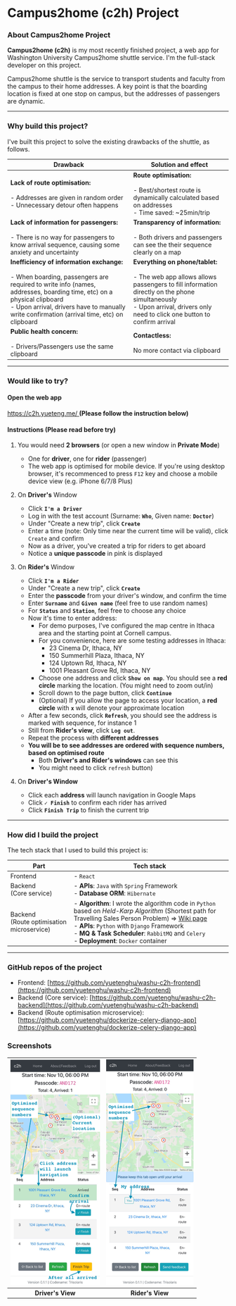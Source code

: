 # Campus2home (c2h) Project

### About Campus2home Project

**Campus2home (c2h)** is my most recently finished project, a web app for Washington University Campus2home shuttle service. I'm the full-stack developer on this project.

Campus2home shuttle is the service to transport students and faculty from the campus to their home addresses. A key point is that the boarding location is fixed at one stop on campus, but the addresses of passengers are dynamic.

<hr/>

### Why build this project?

I've built this project to solve the existing drawbacks of the shuttle, as follows.

| Drawback                                                     | Solution and effect                                          |
| ------------------------------------------------------------ | ------------------------------------------------------------ |
| **Lack of route optimisation:**<br /><br />- Addresses are given in random order<br />- Unnecessary detour often happens | **Route optimisation:**<br /><br />- Best/shortest route is dynamically calculated based on addresses<br />- Time saved: ~25min/trip |
| **Lack of information for passengers:**<br /><br />- There is no way for passengers to know arrival sequence, causing some anxiety and uncertainty | **Transparency of information:**<br /><br />- Both drivers and passengers can see the their sequence clearly on a map |
| **Inefficiency of information exchange:**<br /><br />- When boarding, passengers are required to write info (names, addresses, boarding time, etc) on a physical clipboard<br />- Upon arrival, drivers have to manually write confirmation (arrival time, etc) on clipboard | **Everything on phone/tablet:**<br /><br />- The web app allows allows passengers to fill information directly on the phone simultaneously<br />- Upon arrival, drivers only need to click one button to confirm arrival |
| **Public health concern:**<br /><br />- Drivers/Passengers use the same clipboard | **Contactless:**<br /><br />No more contact via clipboard    |

<hr/>

### Would like to try?

#### Open the web app

<a href="https://c2h.yueteng.me/" target="_blank">https://c2h.yueteng.me/ </a>**(Please follow the instruction below)**

#### Instructions (Please read before try)

1.   You would need **2 browsers** (or open a new window in **Private Mode**)
     -   One for **driver**, one for **rider** (passenger)
     -   The web app is optimised for mobile device. If you're using desktop browser, it's recommenced to press `F12` key and choose a mobile device view (e.g. iPhone 6/7/8 Plus)
2.   On **Driver's** Window

     -   Click **`I'm a Driver`**
     -   Log in with the test account (Surname: **`Who`**, Given name: **`Doctor`**)
     -   Under "Create a new trip", click **`Create`**
     -   Enter a time (note: Only time near the current time will be valid), click `Create` and confirm
     -   Now as a driver, you've created a trip for riders to get aboard
     -   Notice a **unique passcode** in pink is displayed
3.   On **Rider's** Window
     -   Click **`I'm a Rider`**
     -   Under "Create a new trip", click **`Create`**
     -   Enter the **passcode** from your driver's window, and confirm the time
     -   Enter **`Surname`** and **`Given name`** (feel free to use random names)
     -   For **`Status`** and **`Station`**, feel free to choose any choice
     -   Now it's time to enter address:
         -   For demo purposes, I've configured the map centre in Ithaca area and the starting point at Cornell campus.
         -   For you convenience, here are some testing addresses in Ithaca:
             -   23 Cinema Dr, Ithaca, NY
             -   150 Summerhill Plaza, Ithaca, NY
             -   124 Uptown Rd, Ithaca, NY
             -   1001 Pleasant Grove Rd, Ithaca, NY
         -   Choose one address and click **`Show on map`**. You should see a **red circle** marking the location. (You might need to zoom out/in)
         -   Scroll down to the page button, click **`Continue`**
         -   (Optional) If you allow the page to access your location, a **red circle** with **`x`** will denote your approximate location
     -   After a few seconds, click **`Refresh`**, you should see the address is marked with sequence, for instance 1
     -   Still from **Rider's view**, click **`Log out`**.
     -   Repeat the process with **different addresses**
     -   **You will be to see addresses are ordered with sequence numbers, based on optimised route**
         -   Both **Driver's and Rider's windows** can see this
         -   You might need to click `refresh` button) 
4.   On **Driver's Window**
     -   Click each **address** will launch navigation in Google Maps
     -   Click **`✓ Finish`** to confirm each rider has arrived
     -   Click **`Finish Trip`** to finish the current trip

<hr/>

### How did I build the project

The tech stack that I used to build this project is:

| Part                                           | Tech stack                                                   |
| ---------------------------------------------- | ------------------------------------------------------------ |
| Frontend                                       | - `React`                                                    |
| Backend<br />(Core service)                    | - **APIs**: `Java` with `Spring` Framework<br />- **Database ORM**: `Hibernate` |
| Backend<br />(Route optimisation microservice) | - **Algorithm**: I wrote the algorithm code in `Python` based on *Held-Karp Algorithm* (Shortest path for Travelling Sales Person Problem) => <a href="https://en.wikipedia.org/wiki/Held%E2%80%93Karp_algorithm" target="_blank">Wiki page</a><br />- **APIs**: `Python` with `Django` Framework<br />- **MQ & Task Scheduler**: `RabbitMQ` and `Celery`<br />- **Deployment**: `Docker` container |

<hr/>

### GitHub repos of the project

-   Frontend: [https://github.com/yuetenghu/washu-c2h-frontend](https://github.com/yuetenghu/washu-c2h-frontend)
-   Backend (Core service): [https://github.com/yuetenghu/washu-c2h-backend](https://github.com/yuetenghu/washu-c2h-backend)
-   Backend (Route optimisation microservice): [https://github.com/yuetenghu/dockerize-celery-django-app](https://github.com/yuetenghu/dockerize-celery-django-app)

### Screenshots

| <img src="resources/driver_view_annotated.png" alt="driver_view_annotated" style="zoom:50%;" /> | <img src="resources/rider_view_annotated.png" alt="rider_view_annotated" style="zoom:50%;" /> |
| :----------------------------------------------------------: | :----------------------------------------------------------: |
|                      **Driver's View**                       |                       **Rider's View**                       |



